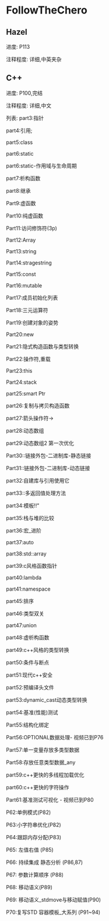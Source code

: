 # FollowTheChero

## Hazel
进度: P113

注释程度: 详细,中英夹杂

## C++
进度: P100,完结

注释程度: 详细,中文

列表:
part3:指针

part4:引用;

part5:class

part6:static

part6:static-作用域与生命周期

part7:析构函数

part8:继承

Part9:虚函数

Part10:纯虚函数

Part11:访问修饰符(3p)

Part12:Array

Part13:string

Part14:stragestring

Part15:const

Part16:mutable

Part17:成员初始化列表

Part18:三元运算符

Part19:创建对象的姿势

Part20:new

Part21:隐式构造函数与类型转换

Part22:操作符,重载

Part23:this

Part24:stack

part25:smart Ptr

part26:复制与拷贝构造函数

part27:箭头操作符->

part28:动态数组

part29:动态数组2 第一次优化

Part30::链接外包-二进制库-静态链接

Part31::链接外包-二进制库-动态链接

part32:自建库与引用使用它

part33::多返回值处理方法

part34:模板!!"

part35:栈与堆的比较

part36:宏_进阶

part37:auto

part38:std::array

part39:c风格函数指针

part40:lambda

part41:namespace

part45:排序

part46:类型双关

part47:union

part48:虚析构函数

part49:c++风格的类型转换

part50:条件与断点

part51:现代c++安全

part52:预编译头文件

part53:dynamic_cast动态类型转换

part54:基准(性能)测试

Part55:结构化绑定

Part56:OPTIONAL数据处理- 视频已到P76

Part57:单一变量存放多类型数据

Part58:存放任意类型数据_any

part59:c++更快的多线程加载优化

part60:c++更快的字符操作

Part61:基准测试可视化 - 视频已到P80

P62:单例模式(P82)

P63:小字符串优化(P82)

P64:跟踪内存分配(P83)

P65: 左值右值 (P85)

P66: 持续集成 静态分析 (P86,87)

P67: 参数计算顺序 (P88)

P68: 移动语义(P89) 

P69: 移动语义_stdmove与移动赋值(P90)

P70:复写STD 容器模板_大系列 (P91~94)

